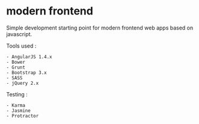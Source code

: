 modern frontend
===============

Simple development starting point for modern frontend web apps based on javascript.

Tools used : 

    - AngularJS 1.4.x
    - Bower
    - Grunt
    - Bootstrap 3.x 
    - SASS
    - jQuery 2.x
    
    
Testing : 

    - Karma
    - Jasmine
    - Protractor
    
    